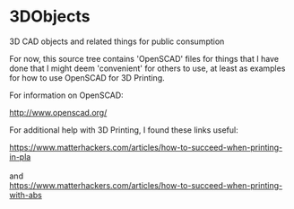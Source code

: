 # 3DObjects
3D CAD objects and related things for public consumption

For now, this source tree contains 'OpenSCAD' files for things that
I have done that I might deem 'convenient' for others to use, at least
as examples for how to use OpenSCAD for 3D Printing.

For information on OpenSCAD:

<a href="http://www.openscad.org/">http://www.openscad.org/</a>

For additional help with 3D Printing, I found these links useful:

<a href="https://www.matterhackers.com/articles/how-to-succeed-when-printing-in-pla">
https://www.matterhackers.com/articles/how-to-succeed-when-printing-in-pla</a><br>
<br>and<br>
<a href="https://www.matterhackers.com/articles/how-to-succeed-when-printing-with-abs">
https://www.matterhackers.com/articles/how-to-succeed-when-printing-with-abs</a><br>


